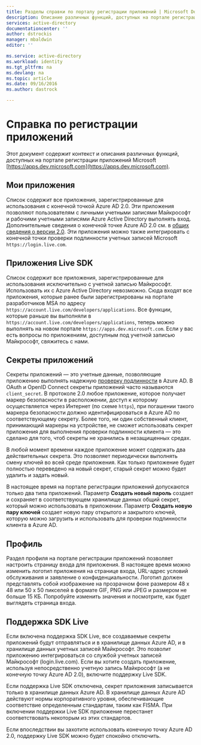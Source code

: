 ```yaml
---
title: Разделы справки по порталу регистрации приложений | Microsoft Docs
description: Описание различных функций, доступных на портале регистрации приложений Майкрософт.
services: active-directory
documentationcenter: ''
author: dstrockis
manager: mbaldwin
editor: ''

ms.service: active-directory
ms.workload: identity
ms.tgt_pltfrm: na
ms.devlang: na
ms.topic: article
ms.date: 09/16/2016
ms.author: dastrock

---
```

# Справка по регистрации приложений
Этот документ содержит контекст и описания различных функций, доступных на портале регистрации приложений Microsoft [https://apps.dev.microsoft.com](https://apps.dev.microsoft.com).

## Мои приложения
Список содержит все приложения, зарегистрированные для использования с конечной точкой Azure AD 2.0. Эти приложения позволяют пользователям с личными учетными записями Майкрософт и рабочими учетными записями Azure Active Directory выполнять вход. Дополнительные сведения о конечной точке Azure AD 2.0 см. в [общих сведения о версии 2.0](active-directory-appmodel-v2-overview.md). Эти приложения можно также интегрировать с конечной точки проверки подлинности учетных записей Microsoft `https://login.live.com`.

## Приложения Live SDK
Список содержит все приложения, зарегистрированные для использования исключительно с учетной записью Майкрософт. Использовать их с Azure Active Directory невозможно. Сюда входят все приложения, которые ранее были зарегистрированы на портале разработчиков MSA по адресу `https://account.live.com/developers/applications`. Все функции, которые раньше вы выполняли в `https://account.live.com/developers/applications`, теперь можно выполнять на новом портале `https://apps.dev.microsoft.com`. Если у вас есть вопросы по приложениям, доступным под учетной записью Майкрософт, свяжитесь с нами.

## Секреты приложений
Секреты приложений — это учетные данные, позволяющие приложению выполнять надежную [проверку подлинности](http://tools.ietf.org/html/rfc6749#section-2.3) в Azure AD. В OAuth и OpenID Connect секреты приложений часто называются `client_secret`. В протоколе 2.0 любое приложение, которое получает маркер безопасности в расположении, доступ к которому осуществляется через Интернет (по схеме `https`), при погашении такого маркера безопасности должно идентифицироваться в Azure AD по соответствующему секрету. Более того, ни один собственный клиент, принимающий маркеры на устройстве, не сможет использовать секрет приложения для выполнения проверки подлинности клиента — это сделано для того, чтоб секреты не хранились в незащищенных средах.

В любой момент времени каждое приложение может содержать два действительных секрета. Это позволяет периодически выполнять смену ключей во всей среде приложения. Как только приложение будет полностью переведено на новый секрет, старый секрет можно будет удалить и задать новый.

В настоящее время на портале регистрации приложений допускаются только два типа приложений. Параметр **Создать новый пароль** создает и сохраняет в соответствующем хранилище данных общий секрет, который можно использовать в приложении. Параметр **Создать новую пару ключей** создает новую пару открытого и закрытого ключей, которую можно загрузить и использовать для проверки подлинности клиента в Azure AD.

## Профиль
Раздел профиля на портале регистрации приложений позволяет настроить страницу входа для приложения. В настоящее время можно изменить логотип приложения на странице входа, URL-адрес условий обслуживания и заявление о конфиденциальности. Логотип должен представлять собой изображение на прозрачном фоне размером 48 x 48 или 50 x 50 пикселей в формате GIF, PNG или JPEG и размером не больше 15 КБ. Попробуйте изменить значения и посмотрите, как будет выглядеть страница входа.

## Поддержка SDK Live
Если включена поддержка SDK Live, все создаваемые секреты приложений будут отправляться и в хранилище данных Azure AD, и в хранилище данных учетных записей Майкрософт. Это позволит приложению интегрироваться со службой учетных записей Майкрософт (login.live.com). Если вы хотите создать приложение, используя непосредственно учетную запись Майкрософт (а не конечную точку Azure AD 2.0), включите поддержку Live SDK.

Если поддержка Live SDK отключена, секрет приложения записывается только в хранилище данных Azure AD. В хранилище данных Azure AD действуют нормы корпоративного уровня, обеспечивающие соответствие определенным стандартам, таким как FISMA. При включении поддержки Live SDK приложение перестанет соответствовать некоторым из этих стандартов.

Если впоследствии вы захотите использовать конечную точку Azure AD 2.0, поддержку Live SDK можно будет спокойно отключить.

<!---HONumber=AcomDC_0921_2016-->